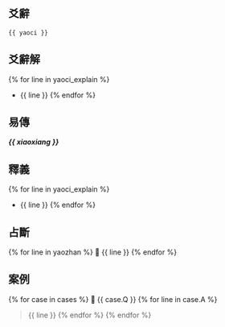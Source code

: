## 爻辭
    {{ yaoci }}

## 爻辭解
{% for line in yaoci_explain %}
* {{ line }}
{% endfor %}
## 易傳
***{{ xiaoxiang }}***

## 釋義
{% for line in yaoci_explain %}
* {{ line }}
{% endfor %}
## 占斷
{% for line in yaozhan %}
󰚀 {{ line }}
{% endfor %}
## 案例
{% for case in cases %}
󰚀 {{ case.Q }}
{% for line in case.A %}
> {{ line }}
{% endfor %}
{% endfor %}